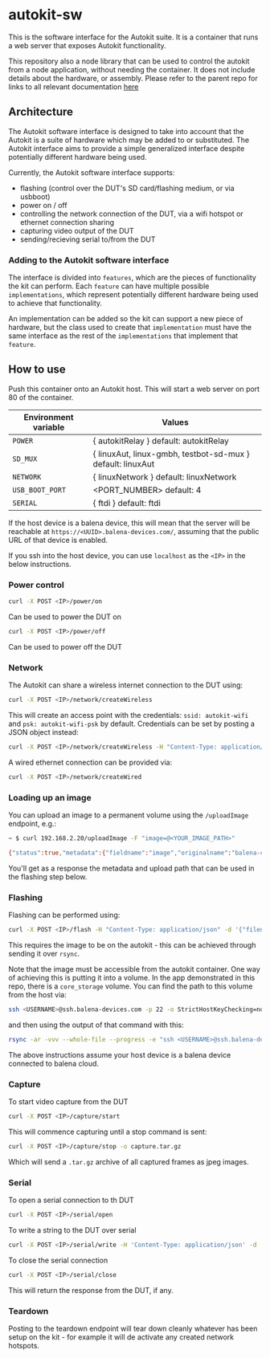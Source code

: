 # autokit-sw

This is the software interface for the Autokit suite. It is a container that runs a web server that exposes Autokit functionality.

This repository also  a node library that can be used to control the autokit from a node application, without needing the container. It does not include details about the hardware, or assembly. Please refer to the parent repo for links to all relevant documentation [here](https://github.com/balena-io-hardware/autokit)

## Architecture

The Autokit software interface is designed to take into account that the Autokit is a suite of hardware which may be added to or substituted. The Autokit interface aims to provide a simple generalized interface despite potentially different hardware being used.

Currently, the Autokit software interface supports:

- flashing (control over the DUT's SD card/flashing medium, or via usbboot)
- power on / off
- controlling the network connection of the DUT, via a wifi hotspot or ethernet connection sharing
- capturing video output of the DUT
- sending/recieving serial to/from the DUT

### Adding to the Autokit software interface

The interface is divided into `features`, which are the pieces of functionality the kit can perform. Each `feature` can have multiple possible `implementations`, which represent potentially different hardware being used to achieve that functionality. 

An implementation can be added so the kit can support a new piece of hardware, but the class used to create that `implementation` must have the same interface as the rest of the `implementations` that implement that `feature`. 

## How to use

Push this container onto an Autokit host. This will start a web server on port 80 of the container. 

| Environment variable |                          Values                               |
|----------------------|---------------------------------------------------------------|
| `POWER`              | { autokitRelay } default: autokitRelay                        |
| `SD_MUX`             | { linuxAut, linux-gmbh, testbot-sd-mux } default: linuxAut    |
| `NETWORK`            | { linuxNetwork } default: linuxNetwork                        |
| `USB_BOOT_PORT`      | <PORT_NUMBER> default: 4                                      |
| `SERIAL`             | { ftdi } default: ftdi                                        |


If the host device is a balena device, this will mean that the server will be reachable at `https://<UUID>.balena-devices.com/`, assuming that the public URL of that device is enabled.

If you ssh into the host device, you can use `localhost` as the `<IP>` in the below instructions.

### Power control

```sh
curl -X POST <IP>/power/on
```

Can be used to power the DUT on 

```sh
curl -X POST <IP>/power/off
```

Can be used to power off the DUT

### Network

The Autokit can share a wireless internet connection to the DUT using:

```sh
curl -X POST <IP>/network/createWireless
```

This will create an access point with the credentials: `ssid: autokit-wifi` and `psk: autokit-wifi-psk` by default. Credentials can be set by posting a JSON object instead:

```sh
curl -X POST <IP>/network/createWireless -H "Content-Type: application/json" -d '{"ssid": "<SSID>", "psk": "<PSK>"}'
```

A wired ethernet connection can be provided via:

```sh
curl -X POST <IP>/network/createWired
```

### Loading up an image

You can upload an image to a permanent volume using the `/uploadImage` endpoint, e.g.:

```sh
~ $ curl 192.168.2.20/uploadImage -F "image=@<YOUR_IMAGE_PATH>"

{"status":true,"metadata":{"fieldname":"image","originalname":"balena-cloud-my-first-fleet-raspberrypi4-64-2.106.2-v14.3.0.img","encoding":"7bit","mimetype":"application/octet-stream","destination":"/data","filename":"2d5a597b3ffa28555de51f5026e1e89b","path":"/data/2d5a597b3ffa28555de51f5026e1e89b","size":952107008}}
```

You'll get as a response the metadata and upload path that can be used in the flashing step below.

### Flashing

Flashing can be performed using:

```sh
curl -X POST <IP>/flash -H "Content-Type: application/json" -d '{"filename": "<PATH_TO_IMAGE_ON_AUTOKIT>", "deviceType": "DEVICE_TYPE_SLUG_OF_DUT"}'
```

This requires the image to be on the autokit - this can be achieved through sending it over `rsync`.

Note that the image must be accessible from the autokit container. One way of achieving this is putting it into a volume. In the app demonstrated in this repo, there is a `core_storage` volume. You can find the path to this volume from the host via:

```sh
ssh <USERNAME>@ssh.balena-devices.com -p 22 -o StrictHostKeyChecking=no -o UserKnownHostsFile=/dev/null -q host <UUID> ls /var/lib/docker/volumes/ | grep core
```

and then using the output of that command with this:

```sh
rsync -ar -vvv --whole-file --progress -e "ssh <USERNAME>@ssh.balena-devices.com -p 22 -o StrictHostKeyChecking=no -o UserKnownHostsFile=/dev/null -q host <UUID>" <PATH_TO_IMAGE_LOCALLY>/ :/var/lib/docker/volumes/<OUTPUT_OF_PREVIOUS_COMMAND/_data

```
The above instructions assume your host device is a balena device connected to balena cloud.

### Capture

To start video capture from the DUT

```sh
curl -X POST <IP>/capture/start
```

This will commence capturing until a stop command is sent:

```sh
curl -X POST <IP>/capture/stop -o capture.tar.gz
```

Which will send a `.tar.gz` archive of all captured frames as jpeg images. 

### Serial

To open a serial connection to th DUT

```sh
curl -X POST <IP>/serial/open
```

To write a string to the DUT over serial

```sh
curl -X POST <IP>/serial/write -H 'Content-Type: application/json' -d '{"data": "<STRING_TO_WRITE_TO_DUT>"}'
```

To close the serial connection

```sh
curl -X POST <IP>/serial/close
```

This will return the response from the DUT, if any.

### Teardown

Posting to the teardown endpoint will tear down cleanly whatever has been setup on the kit - for example it will de activate any created network hotspots.